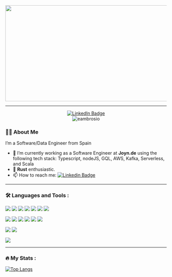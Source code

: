 <div align="center">
  <img src="https://media.giphy.com/media/dWesBcTLavkZuG35MI/giphy.gif" width="600" height="300"/>
</div>

---

<div id="badges" align="center">
  <a href="https://www.linkedin.com/in/emilioambrosiocordero/">
    <img src="https://img.shields.io/badge/LinkedIn-blue?style=for-the-badge&logo=linkedin&logoColor=white" alt="LinkedIn Badge"/>
  </a>
</div>

<div align="center">
    <img align="center" src="https://komarev.com/ghpvc/?username=eambrosio&style=flat-square&color=blue" alt="eambrosio"/>
</div>

### 👨‍💻 About Me

I’m a Software/Data Engineer from Spain

- 🔭 I’m currently working as a Software Engineer at **Joyn.de** using the following tech stack: Typescript, nodeJS, GQL, AWS, Kafka, Serverless, and Scala
- 🦀 **Rust** enthusiastic. 
- 📫 How to reach me: [![Linkedin Badge](https://img.shields.io/badge/LinkedIn-blue?style=flat&logo=linkedin&logoColor=white)](https://www.linkedin.com/in/emilioambrosiocordero/)

---

### 🛠️ Languages and Tools :
![](https://img.shields.io/badge/Code-Rust-informational?style=for-the-badge&logo=rust&logoColor=white&color=2bbc8a)
![](https://img.shields.io/badge/Code-Scala-informational?style=for-the-badge&logo=scala&logoColor=white&color=2bbc8a)
![](https://img.shields.io/badge/Code-Akka-informational?style=for-the-badge&logo=akka&logoColor=white&color=2bbc8a)
![](https://img.shields.io/badge/Code-JavaScript-informational?style=for-the-badge&logo=javascript&logoColor=white&color=2bbc8a)
![](https://img.shields.io/badge/Code-TypeScript-informational?style=for-the-badge&logo=typescript&logoColor=white&color=2bbc8a)
![](https://img.shields.io/badge/Code-NodeJS-informational?style=for-the-badge&logo=node.js&logoColor=white&color=2bbc8a)
![](https://img.shields.io/badge/Code-Java-informational?style=for-the-badge&logo=java&logoColor=white&color=2bbc8a)
<div></div>

![](https://img.shields.io/badge/Tools-PostgresDB-informational?style=for-the-badge&logo=postgresdb&logoColor=white&color=2bbc8a)
![](https://img.shields.io/badge/Tools-Kafka-informational?style=for-the-badge&logo=kafka&logoColor=white&color=2bbc8a)
![](https://img.shields.io/badge/Tools-Docker-informational?style=for-the-badge&logo=docker&logoColor=white&color=2bbc8a)
![](https://img.shields.io/badge/Tools-Kubernetes-informational?style=for-the-badge&logo=kubernetes&logoColor=white&color=2bbc8a)
![](https://img.shields.io/badge/Tools-Grafana-informational?style=for-the-badge&logo=grafana&logoColor=white&color=2bbc8a) 
![](https://img.shields.io/badge/Tools-Serverless-informational?style=for-the-badge&logo=serverless&logoColor=white&color=2bbc8a) 
<div></div>

![](https://img.shields.io/badge/OS-Linux-informational?style=for-the-badge&logo=linux&logoColor=white&color=2bbc8a)
![](https://img.shields.io/badge/OS-Mac-informational?style=for-the-badge&logo=macos&logoColor=white&color=2bbc8a)
<div></div>

![](https://img.shields.io/badge/Cloud-AWS-informational?style=for-the-badge&logo=amazon&logoColor=white&color=2bbc8a)

---

### 🔥 My Stats :

[![Top Langs](https://github-readme-stats.vercel.app/api/top-langs/?username=eambrosio&layout=compact&theme=vision-friendly-dark)](https://github.com/anuraghazra/github-readme-stats)

<!-- <p>&nbsp;<img align="center" src="https://github-readme-stats.vercel.app/api?username=eambrosio&show_icons=true&locale=en&theme=vision-friendly-dark" alt="eambrosio" /></p> --> 


<!-- [![GitHub Streak](https://github-readme-streak-stats.herokuapp.com?user=eambrosio&theme=dark)](https://git.io/streak-stats)
 --> 
